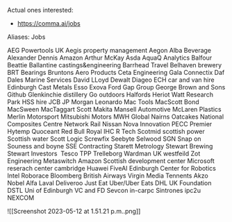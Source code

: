 
Actual ones interested:
- https://comma.ai/jobs





Aliases: 
Jobs

AEG Powertools UK
Aegis property management
Aegon 
Alba Beverage 
Alexander Dennis
Amazon
Arthur McKay 
Asda 
AquaQ Analytics
Balfour Beattie
Ballantine castings&engineering
Barrhead Travel 
Belhaven brewery
BRT Bearings 
Bruntons Aero Products
Ceta Engineering Gala
Connectix
Daf 
Dales Marine Services
David LLoyd 
Dewalt
Diageo
ECH car and van hire
Edinburgh Cast Metals
Esso
Exova 
Ford 
Gap Group
George Brown and Sons
Github
Glenkinchie distillery
Go outdoors
Halfords
Heriot Watt Research Park 
HSS hire
JCB
JP Morgan
Leonardo 
Mac Tools
MacScott Bond
MacSween 
MacTaggart Scott
Makita
Mansell Automotive
McLaren Plastics 
Merlin Motorsport
Mitsubishi Motors
MWH Global
Nairns Oatcakes 
National Composites Centre
Network Rail 
Nissan 
Nova Innovation
PECC
Premier Hytemp 
Quoceant
Red Bull 
Royal IHC
R Tech
Scotmid
scottish power 
Scottish water 
Scott Logic 
Screwfix
Seebyte 
Selwood
SGN 
Snap on 
Souness and boyne
SSE Contracting
Starett  Metrology 
Stewart Brewing 
Stewart Investors 
Tesco
TPP
Trelleborg
Wardman UK 
westfeild 
Zot Engineering
Metaswitch
Amazon Scottish development center
Microsoft reserach center cambridge
Huawei
FiveAI
Edinburgh Center for Robotics
Intel
Roborace
Bloomberg
British Airways
Virgin Media
Tennents
Akzo Nobel
Alfa Laval
Deliveroo
Just Eat
Uber/Uber Eats
DHL UK Foundation
DSTL
Uni of Edinburgh VC and FD
Sevcon
in-carpc
Sintrones
ipc2u
NEXCOM

![[Screenshot 2023-05-12 at 1.51.21 p.m..png]]